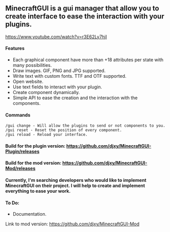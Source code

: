 ## MinecraftGUI is a gui manager that allow you to create interface to ease the interaction with your plugins.

https://www.youtube.com/watch?v=r3E62Ly7hjI

#### Features
  - Each graphical component have more than +18 attributes per state with many possibilities.
  - Draw images. GIF, PNG and JPG supported.
  - Write text with custom fonts. TTF and OTF supported.
  - Open website.
  - Use text fields to interact with your plugin.
  - Create component dynamically.
  - Simple API to ease the creation and the interaction with the components.

#### Commands
```
/gui change - Will allow the plugins to send or not components to you.
/gui reset - Reset the position of every component.
/gui reload - Reload your interface.
```

#### Build for the plugin version: https://github.com/djxy/MinecraftGUI-Plugin/releases
#### Build for the mod version: https://github.com/djxy/MinecraftGUI-Mod/releases

#### Currently, I'm searching developers who would like to implement MinecraftGUI on their project. I will help to create and implement everything to ease your work.

#### To Do:
  - Documentation.

Link to mod version: https://github.com/djxy/MinecraftGUI-Mod
